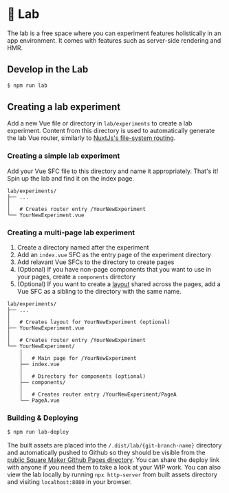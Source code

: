 # 🔬 Lab

The lab is a free space where you can experiment features holistically in an app environment. It comes with features such as server-side rendering and HMR.

## Develop in the Lab

```sh
$ npm run lab
```

## Creating a lab experiment

Add a new Vue file or directory in `lab/experiments` to create a lab experiment. Content from this directory is used to automatically generate the lab Vue router, similarly to [NuxtJs's file-system routing](https://nuxtjs.org/docs/2.x/features/file-system-routing).


### Creating a simple lab experiment
Add your Vue SFC file to this directory and name it appropriately. That's it! Spin up the lab and find it on the index page.

```
lab/experiments/
├── ...
│
│   # Creates router entry /YourNewExperiment
└── YourNewExperiment.vue
```


### Creating a multi-page lab experiment
1. Create a directory named after the experiment
2. Add an `index.vue` SFC as the entry page of the experiment directory
3. Add relavant Vue SFCs to the directory to create pages
4. (Optional) If you have non-page components that you want to use in your pages, create a `components` directory
5. (Optional) If you want to create a [layout](https://router.vuejs.org/guide/essentials/nested-routes.html) shared across the pages, add a Vue SFC as a sibling to the directory with the same name.

```
lab/experiments/
├── ...
│
│   # Creates layout for YourNewExperiment (optional)
├── YourNewExperiment.vue
│
│   # Creates router entry /YourNewExperiment
└── YourNewExperiment/
    │
    │   # Main page for /YourNewExperiment
    ├── index.vue
    │
    │   # Directory for components (optional)
    ├── components/
    │
    │   # Creates router entry /YourNewExperiment/PageA
    └── PageA.vue

```

### Building & Deploying

```sh
$ npm run lab-deploy
```

The built assets are placed into the `/.dist/lab/{git-branch-name}` directory and automatically pushed to Github so they should be visible from the [public Square Maker Github Pages directory](https://square.github.io/maker/). You can share the deploy link with anyone if you need them to take a look at your WIP work. You can also view the lab locally by running `npx http-server` from built assets directory and visiting `localhost:8080` in your browser.
